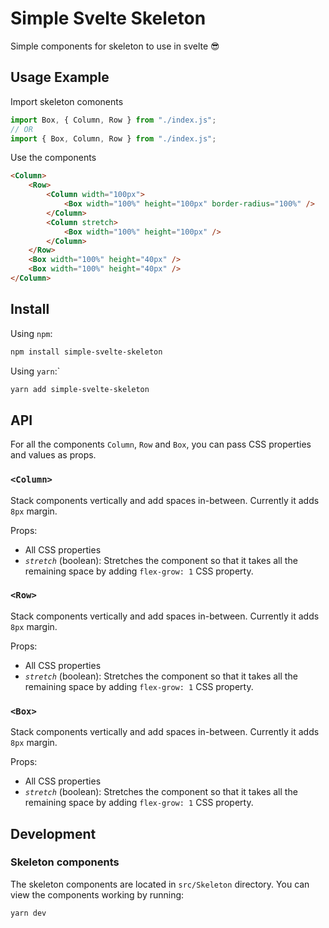 # Simple Svelte Skeleton

Simple components for skeleton to use in svelte 😎

## Usage Example

Import skeleton comonents

```javascript
import Box, { Column, Row } from "./index.js";
// OR
import { Box, Column, Row } from "./index.js";
```

Use the components

```html
<Column>
	<Row>
		<Column width="100px">
			<Box width="100%" height="100px" border-radius="100%" />
		</Column>
		<Column stretch>
			<Box width="100%" height="100px" />
		</Column>
	</Row>
	<Box width="100%" height="40px" />
	<Box width="100%" height="40px" />
</Column>
```

## Install

Using `npm`:

````sh
npm install simple-svelte-skeleton
````

Using `yarn`:`

````sh
yarn add simple-svelte-skeleton
````

## API
For all the components `Column`, `Row` and `Box`, you can pass CSS properties and values as props.

### `<Column>`

Stack components vertically and add spaces in-between. Currently it adds `8px` margin.

Props:

- All CSS properties
- *`stretch`* (boolean): Stretches the component so that it takes all the remaining space by adding `flex-grow: 1` CSS property.

### `<Row>`

Stack components vertically and add spaces in-between. Currently it adds `8px` margin.

Props:

- All CSS properties
- *`stretch`* (boolean): Stretches the component so that it takes all the remaining space by adding `flex-grow: 1` CSS property.

### `<Box>`

Stack components vertically and add spaces in-between. Currently it adds `8px` margin.

Props:

- All CSS properties
- *`stretch`* (boolean): Stretches the component so that it takes all the remaining space by adding `flex-grow: 1` CSS property.

## Development

### Skeleton components
The skeleton components are located in `src/Skeleton` directory. You can view the components working by running:

```sh
yarn dev
```

